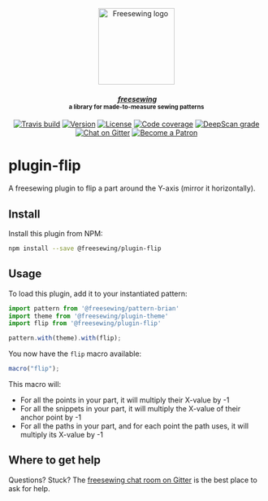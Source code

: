 <p align="center">
  <a title="Go to freesewing.org" href="https://freesewing.org/"><img src="https://freesewing.org/img/logo/black.svg" align="center" width="150px" alt="Freesewing logo"/></a>
</p>
<h4 align="center"><em>&nbsp;<a title="Go to freesewing.org" href="https://freesewing.org/">freesewing</a></em>
<br><sup>a library for made-to-measure sewing patterns</sup>
</h4>
<p align="center">
  <a href="https://travis-ci.org/freesewing/plugin-flip"><img src="https://badgen.net/travis/freesewing/plugin-flip/master" alt="Travis build"></a>
  <a href="https://www.npmjs.com/package/@freesewing/plugin-flip"><img src="https://badgen.net/npm/v/@freesewing/plugin-flip" alt="Version"></a>
  <a href="https://www.npmjs.com/package/@freesewing/plugin-flip"><img src="https://badgen.net/npm/license/@freesewing/plugin-flip" alt="License"></a>
  <a href="https://codecov.io/gh/freesewing/plugin-flip"><img src="https://badgen.net/codecov/c/github/freesewing/plugin-flip/master" alt="Code coverage"></a>
  <a href="https://deepscan.io/dashboard#view=project&pid=3267&bid=27574"><img src="https://deepscan.io/api/projects/3267/branches/27574/badge/grade.svg" alt="DeepScan grade"></a>
  <a href="https://gitter.im/freesewing/freesewing"><img src="https://badgen.net/badge/chat/on%20Gitter/cyan" alt="Chat on Gitter"></a>
  <a href="https://freesewing.org/patrons/join"><img src="https://badgen.net/badge/become/a%20Patron/FF5B77" alt="Become a Patron"></a>
</p>

# plugin-flip

A freesewing plugin to flip a part around the Y-axis (mirror it horizontally).

## Install

Install this plugin from NPM:

```sh
npm install --save @freesewing/plugin-flip
```

## Usage

To load this plugin, add it to your instantiated pattern:

```js
import pattern from '@freesewing/pattern-brian'
import theme from '@freesewing/plugin-theme'
import flip from '@freesewing/plugin-flip'

pattern.with(theme).with(flip);
```

You now have the `flip` macro available:

```js
macro("flip");
```

This macro will:

 - For all the points in your part, it will multiply their X-value by -1
 - For all the snippets in your part, it will multiply the X-value of their anchor point by -1
 - For all the paths in your part, and for each point the path uses, it will multiply its X-value by -1

## Where to get help

Questions? Stuck? The [freesewing chat room on Gitter](https://gitter.im/freesewing/freesewing)
is the best place to ask for help.
